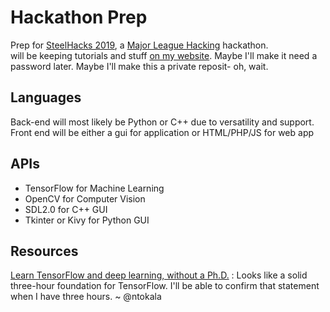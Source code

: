 # Hackathon Prep
Prep for [SteelHacks 2019](http://steelhacks.com/), a [Major League Hacking](https://mlh.io/) hackathon. \
will be keeping tutorials and stuff [on my website](https://daedalus1235.github.io/hackprep/hpindex). Maybe I'll make it need a password later. Maybe I'll make this a private reposit- oh, wait.



## Languages
Back-end will most likely be Python or C++ due to versatility and support. Front end will be either a gui for application or HTML/PHP/JS for web app

## APIs
- TensorFlow for Machine Learning
- OpenCV for Computer Vision
- SDL2.0 for C++ GUI
- Tkinter or Kivy for Python GUI

## Resources
[Learn TensorFlow and deep learning, without a Ph.D.](https://cloud.google.com/blog/big-data/2017/01/learn-tensorflow-and-deep-learning-without-a-phd)
: Looks like a solid three-hour foundation for TensorFlow. I'll be able to confirm that statement when I have three hours. ~ @ntokala